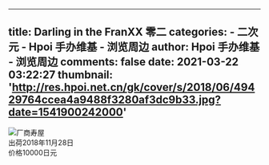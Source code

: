 
---
title: Darling in the FranXX 零二
categories: 
    - 二次元
    - Hpoi 手办维基 - 浏览周边
author: Hpoi 手办维基 - 浏览周边
comments: false
date: 2021-03-22 03:22:27
thumbnail: 'http://res.hpoi.net.cn/gk/cover/s/2018/06/49429764ccea4a9488f3280af3dc9b33.jpg?date=1541900242000'
---

<div>   
<img src="http://res.hpoi.net.cn/gk/cover/s/2018/06/49429764ccea4a9488f3280af3dc9b33.jpg?date=1541900242000" referrerpolicy="no-referrer">厂商寿屋<br>出荷2018年11月28日<br>价格10000日元  
</div>
            